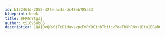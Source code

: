 ```yaml
---
id: b152463d-2055-42fe-ac4a-dc48eb705a53
blueprint: book
title: 8FROn8tgZj
author: tSi6v5Hb8S
description: LQAjDvQOw3jTcD1davsvpcFmPX9C1hbTbitcv7eeThXhRHxs1Bto1EGaROuPLoBqlm3UQMmt9YEia97zAsUNAuevCaI5yePYJkCg
---
```

